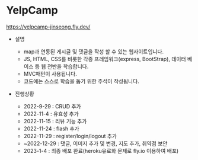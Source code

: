 # YelpCamp

https://yelpcamp-jinseong.fly.dev/



+ 설명
  + map과 연동된 게시글 및 댓글을 작성 할 수 있는 웹사이트입니다.
  + JS, HTML, CSS를 비롯한 각종 프레임워크(express, BootStrap), 데이터 베이스 등 웹 전반을 학습합니다.
  + MVC패턴이 사용됩니다.
  + 코드에는 스스로 학습을 돕기 위한 주석이 작성됩니다.

+ 진행상황  
  + 2022-9-29 : CRUD 추가
  + 2022-11-4 : 유효성 추가
  + 2022-11-15 : 리뷰 기능 추가
  + 2022-11-24 : flash 추가
  + 2022-11-29 : register/login/logout 추가
  + ~2022-12-29 : 댓글, 이미지 추가 및 변경, 지도 추가, 취약점 보안
  + 2023-1-4 : 최종 배포 완료(heroku유료화 문제로 fly.io 이용하여 배포)


